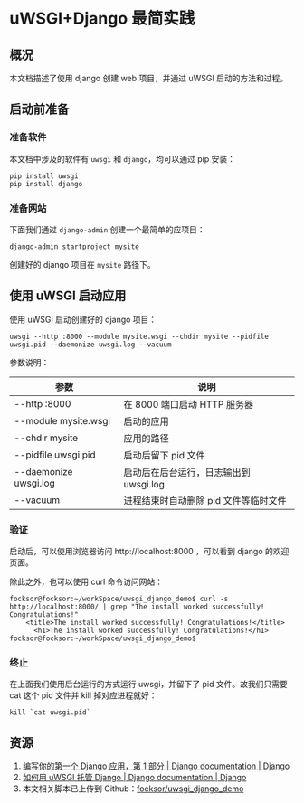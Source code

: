 # uWSGI+Django 最简实践


## 概况

本文档描述了使用 django 创建 web 项目，并通过 uWSGI 启动的方法和过程。


## 启动前准备
### 准备软件

本文档中涉及的软件有 `uwsgi` 和 `django`，均可以通过 pip 安装：
```shell
pip install uwsgi
pip install django
```


### 准备网站

下面我们通过 `django-admin` 创建一个最简单的应项目：
```shell
django-admin startproject mysite
```
创建好的 django 项目在 `mysite` 路径下。


## 使用 uWSGI 启动应用

使用 uWSGI 启动创建好的 django 项目：
```shell
uwsgi --http :8000 --module mysite.wsgi --chdir mysite --pidfile uwsgi.pid --daemonize uwsgi.log --vacuum
```

参数说明：

| 参数                  | 说明                                   |
| --------------------- | -------------------------------------- |
| --http :8000          | 在 8000 端口启动 HTTP 服务器           |
| --module mysite.wsgi  | 启动的应用                             |
| --chdir mysite        | 应用的路径                             |
| --pidfile uwsgi.pid   | 启动后留下 pid 文件                    |
| --daemonize uwsgi.log | 启动后在后台运行，日志输出到 uwsgi.log |
| --vacuum              | 进程结束时自动删除 pid 文件等临时文件  |

### 验证

启动后，可以使用浏览器访问 http://localhost:8000 ，可以看到 django 的欢迎页面。

除此之外，也可以使用 curl 命令访问网站：
```shell
focksor@focksor:~/workSpace/uwsgi_django_demo$ curl -s http://localhost:8000/ | grep "The install worked successfully! Congratulations!"
    <title>The install worked successfully! Congratulations!</title>
      <h1>The install worked successfully! Congratulations!</h1>
focksor@focksor:~/workSpace/uwsgi_django_demo$ 
```

### 终止
在上面我们使用后台运行的方式运行 uwsgi，并留下了 pid 文件。故我们只需要 cat 这个 pid 文件并 kill 掉对应进程就好：

```shell
kill `cat uwsgi.pid`
```

## 资源

1. [编写你的第一个 Django 应用，第 1 部分 | Django documentation | Django](https://docs.djangoproject.com/zh-hans/5.2/intro/tutorial01/)
2. [如何用 uWSGI 托管 Django | Django documentation | Django](https://docs.djangoproject.com/zh-hans/5.2/howto/deployment/wsgi/uwsgi/)
3. 本文相关脚本已上传到 Github：[focksor/uwsgi_django_demo](https://github.com/focksor/uwsgi_django_demo)

